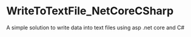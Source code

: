 # WriteToTextFile_NetCoreCSharp
 A simple solution to write data into text files using asp .net core and C#
